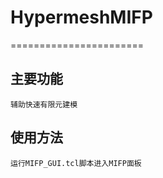 # HypermeshMIFP
=======================
## 主要功能
    辅助快速有限元建模
    
## 使用方法
    运行MIFP_GUI.tcl脚本进入MIFP面板